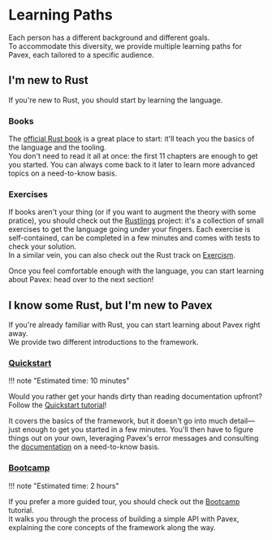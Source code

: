 # Learning Paths

Each person has a different background and different goals.  
To accommodate this diversity, we provide multiple learning paths for Pavex, each tailored to a specific audience.

## I'm new to Rust

If you're new to Rust, you should start by learning the language.  

### Books

The [official Rust book](https://doc.rust-lang.org/book/) is a great place to start: it'll teach you the basics of the 
language and the tooling.  
You don't need to read it all at once: the first 11 chapters are enough to get you started.
You can always come back to it later to learn more advanced topics on a need-to-know basis.

### Exercises

If books aren't your thing (or if you want to augment the theory with some pratice), you should check out the 
[Rustlings](https://github.com/rust-lang/rustlings) project:
it's a collection of small exercises to get the language going under your fingers.
Each exercise is self-contained, can be completed in a few minutes and comes with tests to check your solution.  
In a similar vein, you can also check out the Rust track on [Exercism](https://exercism.io/tracks/rust).

Once you feel comfortable enough with the language, you can start learning about Pavex: head over to the next section!

## I know some Rust, but I'm new to Pavex

If you're already familiar with Rust, you can start learning about Pavex right away.  
We provide two different introductions to the framework.

### [Quickstart](quickstart.md)

!!! note "Estimated time: 10 minutes"

Would you rather get your hands dirty than reading documentation upfront?  
Follow the [Quickstart tutorial](quickstart.md)!  

It covers the basics of the framework,
but it doesn't go into much detail—just enough to get you started in a few minutes. 
You'll then have to figure things out on your own, leveraging Pavex's error messages and consulting the 
[documentation](../documentation/index.md) on a need-to-know basis.

### [Bootcamp](bootcamp.md)

!!! note "Estimated time: 2 hours"

If you prefer a more guided tour, you should check out the [Bootcamp](bootcamp.md) tutorial.  
It walks you through the process of building a simple API with Pavex, explaining the core concepts of the framework 
along the way.
